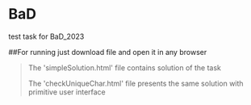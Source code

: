 # BaD
test task for BaD_2023

##For running just download file and open it in any browser

> The 'simpleSolution.html' file contains solution of the task
>
> The 'checkUniqueChar.html' file presents the same solution with primitive user interface
